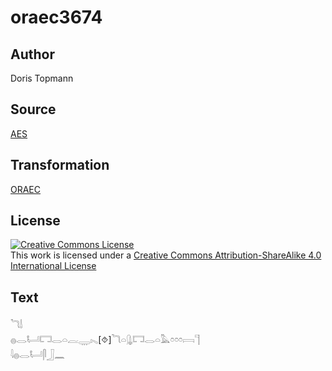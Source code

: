 # oraec3674

## Author

Doris Topmann

## Source

[AES](https://github.com/simondschweitzer/aes)

## Transformation

[ORAEC](https://oraec.github.io/)

## License

<a rel="license" href="http://creativecommons.org/licenses/by-sa/4.0/"><img alt="Creative Commons License" style="border-width:0" src="https://i.creativecommons.org/l/by-sa/4.0/88x31.png" /></a><br />This work is licensed under a <a rel="license" href="http://creativecommons.org/licenses/by-sa/4.0/">Creative Commons Attribution-ShareAlike 4.0 International License</a>

## Text

𓆓𓌃<br>
𓐍𓂋𓂡𓉐𓂋𓏏𓐛𓇾𓏤𓈅[⯑]𓆓𓏏𓊮𓉐𓂋𓏏𓅓𓏌𓏌𓏌𓇯𓊹<br>
𓇋𓐍𓂋𓂡𓋴𓃀𓈖<br>
